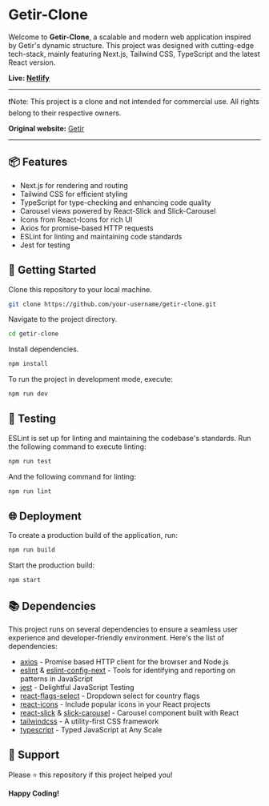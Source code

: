Getir-Clone
===========

Welcome to **Getir-Clone**, a scalable and modern web application inspired by Getir's dynamic structure. This project was designed with cutting-edge tech-stack, mainly featuring Next.js, Tailwind CSS, TypeScript and the latest React version. 

**Live: [Netlify](https://aesthetic-bavarois-cc5389.netlify.app/)**

---

❗️Note: This project is a clone and not intended for commercial use. All rights belong to their respective owners.

**Original website:** [Getir](https://getir.com/)

---

📦 Features
-----------

*   Next.js for rendering and routing
*   Tailwind CSS for efficient styling
*   TypeScript for type-checking and enhancing code quality
*   Carousel views powered by React-Slick and Slick-Carousel
*   Icons from React-Icons for rich UI
*   Axios for promise-based HTTP requests
*   ESLint for linting and maintaining code standards
*   Jest for testing

🚀 Getting Started
------------------

Clone this repository to your local machine.

```bash
git clone https://github.com/your-username/getir-clone.git
```

Navigate to the project directory.

```bash
cd getir-clone
```

Install dependencies.

```bash
npm install
```

To run the project in development mode, execute:

```bash
npm run dev
```

🧪 Testing
----------

ESLint is set up for linting and maintaining the codebase's standards. Run the following command to execute linting:

```bash
npm run test
```

And the following command for linting:

```bash
npm run lint
```

🌐 Deployment
-------------

To create a production build of the application, run:

```bash
npm run build
```

Start the production build:

```bash
npm start
```

📚 Dependencies
---------------

This project runs on several dependencies to ensure a seamless user experience and developer-friendly environment. Here's the list of dependencies:

*   [axios](https://www.npmjs.com/package/axios) - Promise based HTTP client for the browser and Node.js
*   [eslint](https://eslint.org/) & [eslint-config-next](https://www.npmjs.com/package/eslint-config-next) - Tools for identifying and reporting on patterns in JavaScript
*   [jest](https://jestjs.io/) - Delightful JavaScript Testing
*   [react-flags-select](https://www.npmjs.com/package/react-flags-select) - Dropdown select for country flags
*   [react-icons](https://react-icons.github.io/react-icons/) - Include popular icons in your React projects
*   [react-slick](https://www.npmjs.com/package/react-slick) & [slick-carousel](https://www.npmjs.com/package/slick-carousel) - Carousel component built with React
*   [tailwindcss](https://tailwindcss.com/) - A utility-first CSS framework
*   [typescript](https://www.typescriptlang.org/) - Typed JavaScript at Any Scale


💖 Support
----------

Please ⭐️ this repository if this project helped you!

**Happy Coding!**